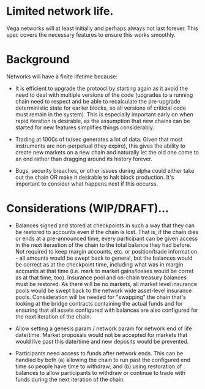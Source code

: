 # Limited network life.

Vega networks will at least initially and perhaps always not last forever. This spec covers the necessary features to ensure this works smoothly.


# Background

Networks will have a finite lifetime because:

- It is efficient to upgrade the protoocl by starting again as it avoid the need to deal with multiple versions of the code (upgrades to a running chain need to respect and be able to recalculate the pre-upgrade deterministic state for earlier blocks, so all versions of criticial code must remain in the system). This is especially important early on when rapid iteration is desirable, as the assumption that new chains can be started for new features simplifies things considerably.

- Trading at 1000s of tx/sec generates a lot of data. Given that most instruments are non-perpetual (they expire), this gives the ability to create new markets on a new chain and naturally let the old one come to an end rather than dragging around its history forever.

- Bugs, security breaches, or other issues during alpha could either take out the chain OR make it desirable to halt block production. It's important to consider what happens next if this occurss.


# Considerations (WIP/DRAFT)…

- Balances signed and stored at checkpoints in such a way that they can be restored to accounts even if the chain is lost. That is, if the chain dies or ends at a pre-announced time, every participant can be given access in the next iterastion of the chain to the total balance they had before. Not required to keep margin accounts, etc. or position/trade information - all amounts would be swept back to general, but the balances would be correct as at the checkpoint time, including what was in margin accounts at that time (i.e. mark to market gains/losses would be corret as at that time, too). Insurance pool and on-chain treasury balances must be restored. As there will be no markets, all market level insurance pools would be swept back to the network wide asset-level insurance pools. Consideration will be needed for "swapping" the chain that's looking at the bridge contracts containing the actual funds and for ensuring that all assets configured with balances are also configured for the next iteration of the chain.

- Allow setting a genesis param / network param for network end of life date/time. Market proposals would not be accepted for markets that would live past this date/time and new deposits would be prevented.

- Participants need access to funds after network ends. This can be handled by both (a) allowing the chain to run past the configured end time so people have time to withdraw; and (b) using restoration of balances to allow participants to withdraw or continue to trade with funds during the next iteration of the chain.